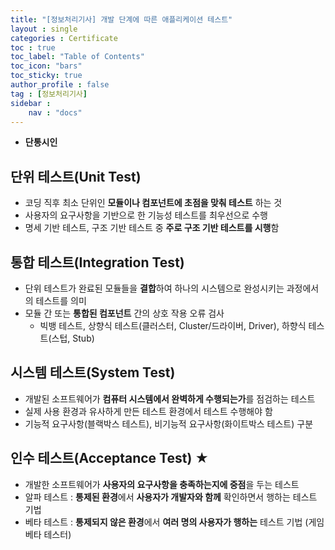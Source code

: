 ```yaml
---
title: "[정보처리기사] 개발 단계에 따른 애플리케이션 테스트"
layout : single
categories : Certificate
toc : true
toc_label: "Table of Contents"
toc_icon: "bars"
toc_sticky: true
author_profile : false
tag : [정보처리기사]
sidebar :
    nav : "docs"
---
```


- **단통시인**

## 단위 테스트(Unit Test)
- 코딩 직후 최소 단위인 **모듈이나 컴포넌트에 초점을 맞춰 테스트** 하는 것
- 사용자의 요구사항을 기반으로 한 기능성 테스트를 최우선으로 수행
- 명세 기반 테스트, 구조 기반 테스트 중 **주로 구조 기반 테스트를 시행**함

## 통합 테스트(Integration Test)
- 단위 테스트가 완료된 모듈들을 **결합**하여 하나의 시스템으로 완성시키는 과정에서의 테스트를 의미
- 모듈 간 또는 **통합된 컴포넌트** 간의 상호 작용 오류 검사
  - 빅뱅 테스트, 상향식 테스트(클러스터, Cluster/드라이버, Driver), 하향식 테스트(스텁, Stub)

## 시스템 테스트(System Test)
- 개발된 소프트웨어가 **컴퓨터 시스템에서 완벽하게 수행되는가**를 점검하는 테스트
- 실제 사용 환경과 유사하게 만든 테스트 환경에서 테스트 수행해야 함
- 기능적 요구사항(블랙박스 테스트), 비기능적 요구사항(화이트박스 테스트) 구분

## 인수 테스트(Acceptance Test) ★
- 개발한 소프트웨어가 **사용자의 요구사항을 충족하는지에 중점**을 두는 테스트
- 알파 테스트 : **통제된 환경**에서 **사용자가 개발자와 함께** 확인하면서 행하는 테스트 기법
- 베타 테스트 : **통제되지 않은 환경**에서 **여러 명의 사용자가 행하는** 테스트 기법
(게임 베타 테스터)